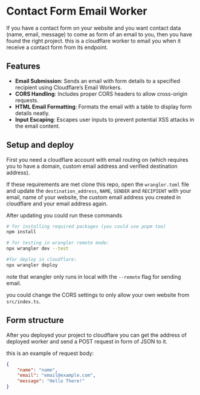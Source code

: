 # Contact Form Email Worker

If you have a contact form on your website and you want contact data (name, email, message) to come as form of an email to you, then you have found the right project. this is a cloudflare worker to email you when it receive a contact form from its endpoint.

## Features

- **Email Submission**: Sends an email with form details to a specified recipient using Cloudflare’s Email Workers.
- **CORS Handling**: Includes proper CORS headers to allow cross-origin requests.
- **HTML Email Formatting**: Formats the email with a table to display form details neatly.
- **Input Escaping**: Escapes user inputs to prevent potential XSS attacks in the email content.

## Setup and deploy

First you need a cloudflare account with email routing on (which requires you to have a domain, custom email address and verified destination address).

If these requirements are met clone this repo, open the `wrangler.toml` file and update the `destination_address`, `NAME`, `SENDER` and `RECIPIENT` with your email, name of your website, the custom email address you created in cloudflare and your email address again.

After updating you could run these commands

```bash
# for installing required packages (you could use pnpm too)
npm install

# for testing in wrangler remote mode:
npx wrangler dev --test

#for deploy in cloudflare:
npx wrangler deploy
```

note that wrangler only runs in local with the `--remote` flag for sending email.

you could change the CORS settings to only allow your own website from `src/index.ts`.

## Form structure

After you deployed your project to cloudflare you can get the address of deployed worker and send a POST request in form of JSON to it.

this is an example of request body:

```json
{
	"name": "name",
	"email": "email@example.com",
	"message": "Hello There!"
}
```
